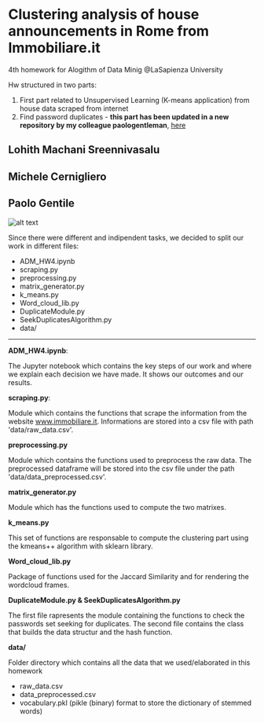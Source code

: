 # Clustering analysis of house announcements in Rome from Immobiliare.it

4th homework for Alogithm of Data Minig @LaSapienza University

Hw structured in two parts:
1) First part related to Unsupervised Learning (K-means application) from house data scraped from internet
2) Find password duplicates - **this part has been updated in a new repository by my colleague paologentleman**, [here](https://github.com/paologentleman/Bloom-FIlter-Algorithm)

##  Lohith Machani Sreennivasalu
##  Michele Cernigliero
##  Paolo Gentile



![alt text](https://1sd06y38jhbh1xhqve6fqmc1-wpengine.netdna-ssl.com/wp-content/uploads/2017/02/fallingwater-1440x640.jpg)


Since there were different and indipendent tasks, we decided to split our work in different files:

* ADM_HW4.ipynb 
* scraping.py
* preprocessing.py
* matrix_generator.py
* k_means.py
* Word_cloud_lib.py
* DuplicateModule.py
* SeekDuplicatesAlgorithm.py
* data/

***

**ADM_HW4.ipynb**:

The Jupyter notebook which contains the key steps of our work and where we explain each decision we have made. It shows our outcomes and our results.

**scraping.py**:

Module which contains the functions that scrape the information from the website www.immobiliare.it. Informations are stored into a csv file with path 'data/raw_data.csv'.

**preprocessing.py**

Module which contains the functions used to preprocess the raw data. The preprocessed dataframe will be stored into the csv file under the path 'data/data_preprocessed.csv'.


**matrix_generator.py**

Module which has the functions used to compute the two matrixes.

**k_means.py**

This set of functions are responsable to compute the clustering part using the kmeans++ algorithm with sklearn library.

**Word_cloud_lib.py**

Package of functions used for the Jaccard Similarity and for rendering the wordcloud frames.

**DuplicateModule.py & SeekDuplicatesAlgorithm.py**

The first file rapresents the module containing the functions to check the passwords set seeking for duplicates. The second file contains the class that builds the data structur and the hash function.

**data/**

Folder directory which contains all the data that we used/elaborated in this homework

- raw_data.csv 
- data_preprocessed.csv
- vocabulary.pkl (pikle (binary) format to store the dictionary of stemmed words)
	
